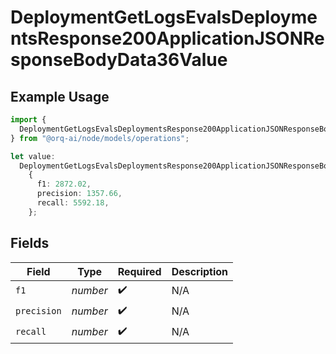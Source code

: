 # DeploymentGetLogsEvalsDeploymentsResponse200ApplicationJSONResponseBodyData36Value

## Example Usage

```typescript
import {
  DeploymentGetLogsEvalsDeploymentsResponse200ApplicationJSONResponseBodyData36Value,
} from "@orq-ai/node/models/operations";

let value:
  DeploymentGetLogsEvalsDeploymentsResponse200ApplicationJSONResponseBodyData36Value =
    {
      f1: 2872.02,
      precision: 1357.66,
      recall: 5592.18,
    };
```

## Fields

| Field              | Type               | Required           | Description        |
| ------------------ | ------------------ | ------------------ | ------------------ |
| `f1`               | *number*           | :heavy_check_mark: | N/A                |
| `precision`        | *number*           | :heavy_check_mark: | N/A                |
| `recall`           | *number*           | :heavy_check_mark: | N/A                |